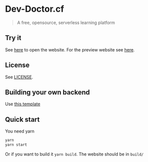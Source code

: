 # Dev-Doctor.cf

> A free, opensource, serverless learning platform

## Try it

See [here](https://dev-doctor.cf) to open the website.
For the preview website see [here](https://preview.dev-doctor.cf).

## License

See [LICENSE](LICENSE).

## Building your own backend

Use [this template](https://github.com/ProgrammChest/dev-doctor-courses)

## Quick start

You need yarn

```bash
yarn
yarn start
```

Or if you want to build it `yarn build`. The website should be in `build/`
